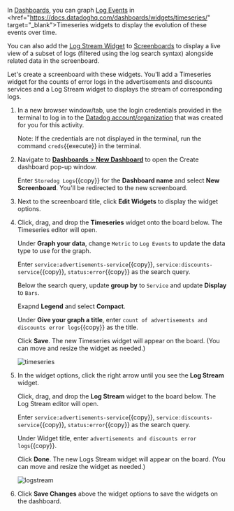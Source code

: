 In <a href="https://docs.datadoghq.com/dashboards/" target="_blank">Dashboards</a>, you can graph <a href="https://docs.datadoghq.com/dashboards/screenboards/" target="_blank">Log Events</a> in <href="https://docs.datadoghq.com/dashboards/widgets/timeseries/" target="_blank">Timeseries</a> widgets to display the evolution of these events over time.

You can also add the <a href="https://docs.datadoghq.com/logs/logs_to_metrics/" target="_blank">Log Stream Widget</a> to <a href="https://docs.datadoghq.com/dashboards/screenboards/" target="_blank">Screenboards</a> to display a live view of a subset of logs (filtered using the log search syntax) alongside related data in the screenboard.

Let's create a screenboard with these widgets. You'll add a Timeseries widget for the counts of error logs in the advertisements and discounts services and a Log Stream widget to displays the stream of corresponding logs.   


1. In a new browser window/tab, use the login credentials provided in the terminal to log in to the <a href="https://app.datadoghq.com/account/login" target="_datadog">Datadog account/organization</a> that was created for you for this activity.

    Note: If the credentials are not displayed in the terminal, run the command `creds`{{execute}} in the terminal.

2. Navigate to <a href="https://app.datadoghq.com/dashboard/lists" target="_datadog">**Dashboards** > **New Dashboard**</a> to open the Create dashboard pop-up window.

    Enter `Storedog Logs`{{copy}} for the **Dashboard name** and select **New Screenboard**. You'll be redirected to the new screenboard.

3. Next to the screenboard title, click **Edit Widgets** to display the widget options.

4. Click, drag, and drop the **Timeseries** widget onto the board below. The Timeseries editor will open.

    Under **Graph your data**, change `Metric` to `Log Events` to update the data type to use for the graph.

    Enter `service:advertisements-service`{{copy}}, `service:discounts-service`{{copy}}, `status:error`{{copy}} as the search query.

    Below the search query, update **group by** to `Service` and update **Display** to `Bars`.

    Exapnd **Legend** and select **Compact**.

    Under **Give your graph a title**, enter `count of advertisements and discounts error logs`{{copy}} as the title.

    Click **Save**. The new Timeseries widget will appear on the board. (You can move and resize the widget as needed.)

    ![timeseries](monitorlogs/assets/timeseries.gif)

5. In the widget options, click the right arrow until you see the **Log Stream** widget. 

    Click, drag, and drop the **Log Stream** widget to the board below. The Log Stream editor will open.

    Enter `service:advertisements-service`{{copy}}, `service:discounts-service`{{copy}}, `status:error`{{copy}} as the search query.

    Under Widget title, enter `advertisements and discounts error logs`{{copy}}.

    Click **Done**. The new Logs Stream widget will appear on the board. (You can move and resize the widget as needed.)

    ![logstream](monitorlogs/assets/logstream.gif)

6. Click **Save Changes** above the widget options to save the widgets on the dashboard.
